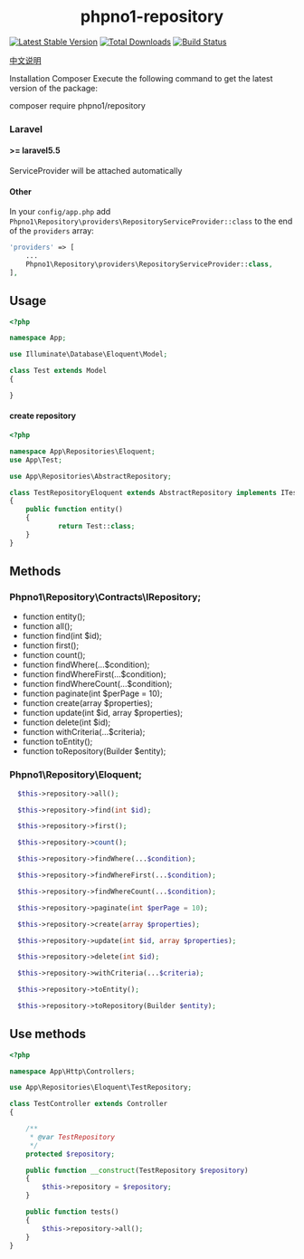 
<h1 align="center">phpno1-repository</h1>
<p align="center">

[![Latest Stable Version](https://poser.pugx.org/phpno1/repository/v/stable)](https://packagist.org/packages/phpno1/repository)
[![Total Downloads](https://poser.pugx.org/phpno1/repository/downloads)](https://packagist.org/packages/phpno1/repository)
[![Build Status](https://travis-ci.org/yb19890724/phpno1-repository.svg?branch=devlop)](https://travis-ci.org/yb19890724/phpno1-repository)

</p>

<a href="https://github.com/yb19890724/phpno1-repository/blob/master/README_CN.md">中文说明</a></p>
Installation
Composer
Execute the following command to get the latest version of the package:

composer require phpno1/repository

### Laravel

#### >= laravel5.5

ServiceProvider will be attached automatically

#### Other

In your `config/app.php` add `Phpno1\Repository\providers\RepositoryServiceProvider::class` to the end of the `providers` array:

```php
'providers' => [
    ...
    Phpno1\Repository\providers\RepositoryServiceProvider::class,
],
```

## Usage

```php
<?php

namespace App;

use Illuminate\Database\Eloquent\Model;

class Test extends Model
{

}
```

#### create repository
```php
<?php

namespace App\Repositories\Eloquent;
use App\Test;

use App\Repositories\AbstractRepository;

class TestRepositoryEloquent extends AbstractRepository implements ITestRepository
{
    public function entity()
    {
            return Test::class;
    }
}
```

## Methods

### Phpno1\Repository\Contracts\IRepository;

- function entity();
- function all();
- function find(int $id);
- function first();
- function count();
- function findWhere(...$condition);
- function findWhereFirst(...$condition);
- function findWhereCount(...$condition);
- function paginate(int $perPage = 10);
- function create(array $properties);
- function update(int $id, array $properties);
- function delete(int $id);
- function withCriteria(...$criteria);
- function toEntity();
- function toRepository(Builder $entity);

### Phpno1\Repository\Eloquent;


  ```php
    $this->repository->all();
  ```

  ```php
    $this->repository->find(int $id);
  ```

  ```php
    $this->repository->first();
  ```

  ```php
    $this->repository->count();
  ```

  ```php
    $this->repository->findWhere(...$condition);
  ```

  ```php
    $this->repository->findWhereFirst(...$condition);
  ```

  ```php
    $this->repository->findWhereCount(...$condition);
  ```

  ```php
    $this->repository->paginate(int $perPage = 10);
  ```

  ```php
    $this->repository->create(array $properties);
  ```

  ```php
    $this->repository->update(int $id, array $properties);
  ```

  ```php
    $this->repository->delete(int $id);
  ```

  ```php
    $this->repository->withCriteria(...$criteria);
  ```

  ```php
    $this->repository->toEntity();
  ```

  ```php
    $this->repository->toRepository(Builder $entity);
  ```

## Use methods

```php
<?php

namespace App\Http\Controllers;

use App\Repositories\Eloquent\TestRepository;

class TestController extends Controller
{

    /**
     * @var TestRepository
     */
    protected $repository;

    public function __construct(TestRepository $repository)
    {
        $this->repository = $repository;
    }

    public function tests()
    {
        $this->repository->all();
    }
}

```
